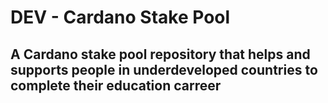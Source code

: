 # DEV - Cardano Stake Pool

## A Cardano stake pool repository that helps and supports people in underdeveloped countries to complete their education carreer 

